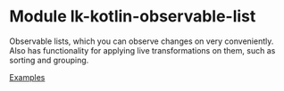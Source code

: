 # Module lk-kotlin-observable-list

Observable lists, which you can observe changes on very conveniently.  Also has functionality for applying live transformations on them, such as sorting and grouping.

[Examples](src/test/kotlin/lk/kotlin/observable/list/example)